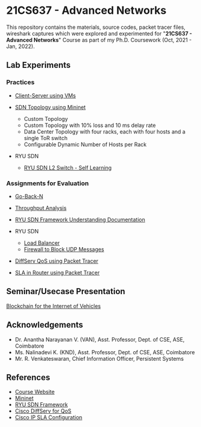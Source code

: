 # 21CS637 - Advanced Networks

This repository contains the materials, source codes, packet tracer files, wireshark captures which were explored and experimented for "**21CS637 - Advanced Networks**" Course as part of my Ph.D. Coursework (Oct, 2021 - Jan, 2022). 

## Lab Experiments
### Practices

- [Client-Server using VMs](Client-Server.md)

- [SDN Topology using Mininet](SDN-Topology.md) 
  - Custom Topology
  - Custom Topology with 10% loss and 10 ms delay rate
  - Data Center Topology with four racks, each with four hosts and a single ToR switch
  - Configurable Dynamic Number of Hosts per Rack

- RYU SDN 
  - [RYU SDN L2 Switch - Self Learning](SDN-L2.md)

### Assignments for Evaluation

- [Go-Back-N](GBN.md)

- [Throughput Analysis](Throughput-Analysis.md)

- [RYU SDN Framework Understanding Documentation](Docs/RYU_SDN_Understanding_Document.pdf)

- RYU SDN 
  - [Load Balancer](Load-Balancer.md)
  - [Firewall to Block UDP Messages](SDN-Firewall.md)

- [DiffServ QoS using Packet Tracer](DiffServ-QoS.md)

- [SLA in Router using Packet Tracer](SLA-Router.md)

## Seminar/Usecase Presentation

[Blockchain for the Internet of Vehicles](B-IoV_SDN_NFV.md)

## Acknowledgements
- Dr. Anantha Narayanan V. (VAN), Asst. Professor, Dept. of CSE, ASE, Coimbatore
- Ms. Nalinadevi K. (KND), Asst. Professor, Dept. of CSE, ASE, Coimbatore
- Mr. R. Venkateswaran, Chief Information Officer, Persistent Systems

## References
- [Course Website](https://sites.google.com/view/21cs637/)
- [Mininet](http://mininet.org/walkthrough/)
- [RYU SDN Framework](https://osrg.github.io/ryu-book/en/html/)
- [Cisco DiffServ for QoS](https://www.cisco.com/c/en/us/td/docs/ios-xml/ios/qos_dfsrv/configuration/15-mt/qos-dfsrv-15-mt-book/qos-dfsrv.html)
- [Cisco IP SLA Configuration](https://www.cisco.com/c/en/us/td/docs/ios-xml/ios/ipsla/configuration/15-mt/sla-15-mt-book/sla_icmp_echo.html)
